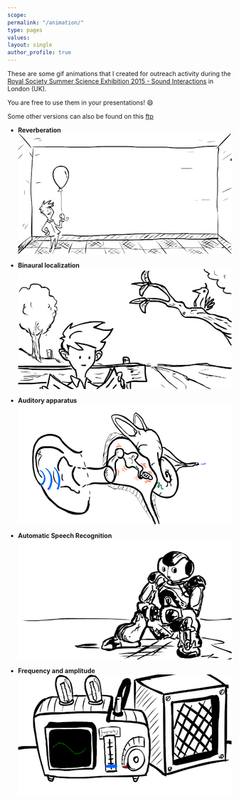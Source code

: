 ```yaml
---
scope:
permalink: "/animation/"
type: pages
values:
layout: single
author_profile: true
---
```


These are some gif animations that I created
for outreach activity during the
[Royal Society Summer Science Exhibition 2015 - Sound Interactions](http://sse.royalsociety.org/2015/sound-interactions/)
in London (UK).

You are free to use them in your presentations! :smile:

Some other versions can also be found on this [ftp](ftp://ftp.esat.kuleuven.be/SISTA/nantonel/Videos/)

* **Reverberation**
![](/assets/images/science_weekv2.gif)

* **Binaural localization**
![](/assets/images/interauralv1.gif)

* **Auditory apparatus**
![](/assets/images/auditory_apparatus.gif)

* **Automatic Speech Recognition**
![](/assets/images/naoSR.gif)

* **Frequency and amplitude**
![](/assets/images/oscilloscope.gif)
